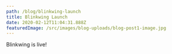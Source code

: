 ```yaml
---
path: /blog/blinkwing-launch
title: Blinkwing Launch
date: 2020-02-12T11:04:31.888Z
featuredImage: /src/images/blog-uploads/blog-post1-image.jpg
---
```


Blinkwing is live!
